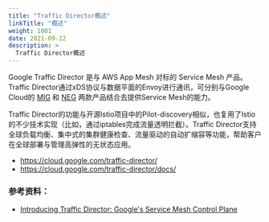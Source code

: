 ```yaml
---
title: "Traffic Director概述"
linkTitle: "概述"
weight: 1001
date: 2021-09-22
description: >
  Traffic Director概述
---
```


Google Traffic Director 是与 AWS App Mesh 对标的 Service Mesh 产品。Traffic Director通过xDS协议与数据平面的Envoy进行通讯，可分别与Google Cloud的 [MIG](https://cloud.google.com/compute/docs/instance-groups/) 和 [NEG](https://cloud.google.com/load-balancing/docs/negs/) 两款产品结合去提供Service Mesh的能力。

Traffic Director的功能与开源Istio项目中的Pilot-discovery相似，也复用了Istio的不少技术实现（比如，通过iptables完成流量透明拦截）。Traffic Director支持全球负载均衡、集中式的集群健康检查、流量驱动的自动扩缩容等功能，帮助客户在全球部署与管理高弹性的无状态应用。

- https://cloud.google.com/traffic-director/
- https://cloud.google.com/traffic-director/docs/


### 参考资料：

- [Introducing Traffic Director: Google's Service Mesh Control Plane](https://www.infoq.com/news/2019/04/google-traffic-director)